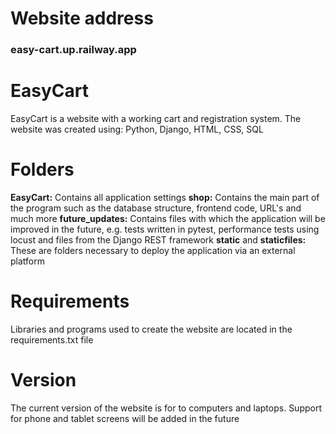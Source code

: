 # Website address

### easy-cart.up.railway.app

# EasyCart

EasyCart is a website with a working cart and registration system. The website was created using: Python, Django, HTML, CSS, SQL

# Folders

**EasyCart:** Contains all application settings
**shop:** Contains the main part of the program such as the database structure, frontend code, URL's and much more
**future_updates:** Contains files with which the application will be improved in the future, e.g. tests written in pytest, performance tests using locust and files from the Django REST framework
**static** and **staticfiles:** These are folders necessary to deploy the application via an external platform

# Requirements

Libraries and programs used to create the website are located in the requirements.txt file

# Version

The current version of the website is for to computers and laptops. Support for phone and tablet screens will be added in the future
